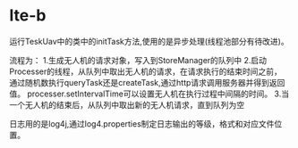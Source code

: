 # lte-b

运行TeskUav中的类中的initTask方法,使用的是异步处理(线程池部分有待改进)。

流程为：
1.生成无人机的请求对象，写入到StoreManager的队列中
2.启动Processer的线程，从队列中取出无人机的请求，在请求执行的结束时间之前，
通过随机数执行queryTask还是createTask,通过http请求调用服务器并得到返回值。
processer.setIntervalTime可以设置无人机在执行过程中间隔的时间。
3.当一个无人机的结束后，从队列中取出新的无人机请求，直到队列为空

日志用的是log4j,通过log4.properties制定日志输出的等级，格式和对应文件位置。

